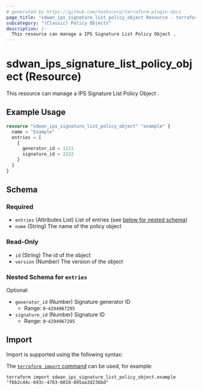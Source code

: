 ```yaml
---
# generated by https://github.com/hashicorp/terraform-plugin-docs
page_title: "sdwan_ips_signature_list_policy_object Resource - terraform-provider-sdwan"
subcategory: "(Classic) Policy Objects"
description: |-
  This resource can manage a IPS Signature List Policy Object .
---
```


# sdwan_ips_signature_list_policy_object (Resource)

This resource can manage a IPS Signature List Policy Object .

## Example Usage

```terraform
resource "sdwan_ips_signature_list_policy_object" "example" {
  name = "Example"
  entries = [
    {
      generator_id = 1111
      signature_id = 2222
    }
  ]
}
```

<!-- schema generated by tfplugindocs -->
## Schema

### Required

- `entries` (Attributes List) List of entries (see [below for nested schema](#nestedatt--entries))
- `name` (String) The name of the policy object

### Read-Only

- `id` (String) The id of the object
- `version` (Number) The version of the object

<a id="nestedatt--entries"></a>
### Nested Schema for `entries`

Optional:

- `generator_id` (Number) Signature generator ID
  - Range: `0`-`4294967295`
- `signature_id` (Number) Signature ID
  - Range: `0`-`4294967295`

## Import

Import is supported using the following syntax:

The [`terraform import` command](https://developer.hashicorp.com/terraform/cli/commands/import) can be used, for example:

```shell
terraform import sdwan_ips_signature_list_policy_object.example "f6b2c44c-693c-4763-b010-895aa3d236bd"
```
